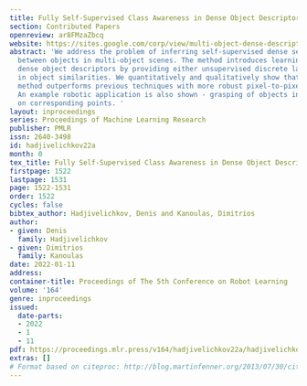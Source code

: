 ```yaml
---
title: Fully Self-Supervised Class Awareness in Dense Object Descriptors
section: Contributed Papers
openreview: ar8FMzaZbcq
website: https://sites.google.com/corp/view/multi-object-dense-descriptors
abstract: 'We address the problem of inferring self-supervised dense semantic correspondences
  between objects in multi-object scenes. The method introduces learning of class-aware
  dense object descriptors by providing either unsupervised discrete labels or confidence
  in object similarities. We quantitatively and qualitatively show that the introduced
  method outperforms previous techniques with more robust pixel-to-pixel matches.
  An example robotic application is also shown - grasping of objects in clutter based
  on corresponding points. '
layout: inproceedings
series: Proceedings of Machine Learning Research
publisher: PMLR
issn: 2640-3498
id: hadjivelichkov22a
month: 0
tex_title: Fully Self-Supervised Class Awareness in Dense Object Descriptors
firstpage: 1522
lastpage: 1531
page: 1522-1531
order: 1522
cycles: false
bibtex_author: Hadjivelichkov, Denis and Kanoulas, Dimitrios
author:
- given: Denis
  family: Hadjivelichkov
- given: Dimitrios
  family: Kanoulas
date: 2022-01-11
address:
container-title: Proceedings of The 5th Conference on Robot Learning
volume: '164'
genre: inproceedings
issued:
  date-parts:
  - 2022
  - 1
  - 11
pdf: https://proceedings.mlr.press/v164/hadjivelichkov22a/hadjivelichkov22a.pdf
extras: []
# Format based on citeproc: http://blog.martinfenner.org/2013/07/30/citeproc-yaml-for-bibliographies/
---
```


